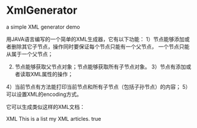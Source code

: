 XmlGenerator 
============
a simple XML generator demo

用JAVA语言编写的一个简单的XML生成器，它有以下功能：
1）节点能够添加或者删除其它子节点，操作同时要保证每个节点只能有一个父节点， 一个节点只能从属于一个父节点；

2) 节点能够获取父节点对象；节点能够获取所有子节点对象。
3）节点有添加或者读取XML属性的操作；

4）当前节点有方法能打印当前节点和所有子节点（包括子孙节点）的内容；
5）可以设置XML的encoding方式。

它可以生成类似这样的XML文档：

<?xml version="1.0" encoding="UTF-8"?>
<CategoryList> 
    <Category ID="01"> 
      <MainCategory>XML</MainCategory> 
      <Description>This is a list my XML articles.</Description> 
      <Active>true</Active> 
    </Category> 
</CategoryList>
